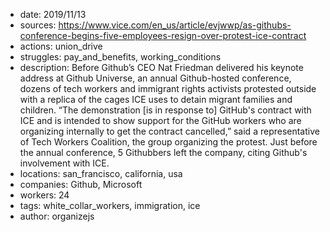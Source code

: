 - date: 2019/11/13
- sources: https://www.vice.com/en_us/article/evjwwp/as-githubs-conference-begins-five-employees-resign-over-protest-ice-contract
- actions: union_drive
- struggles: pay_and_benefits, working_conditions
- description: Before Github’s CEO Nat Friedman delivered his keynote address at Github Universe, an annual Github-hosted conference, dozens of tech workers and immigrant rights activists protested outside with a replica of the cages ICE uses to detain migrant families and children. “The demonstration [is in response to] GitHub's contract with ICE and is intended to show support for the GitHub workers who are organizing internally to get the contract cancelled,” said a representative of Tech Workers Coalition, the group organizing the protest. Just before the annual conference, 5 Githubbers left the company, citing Github's involvement with ICE. 
- locations: san_francisco, california, usa
- companies: Github, Microsoft
- workers: 24
- tags: white_collar_workers, immigration, ice
- author: organizejs
